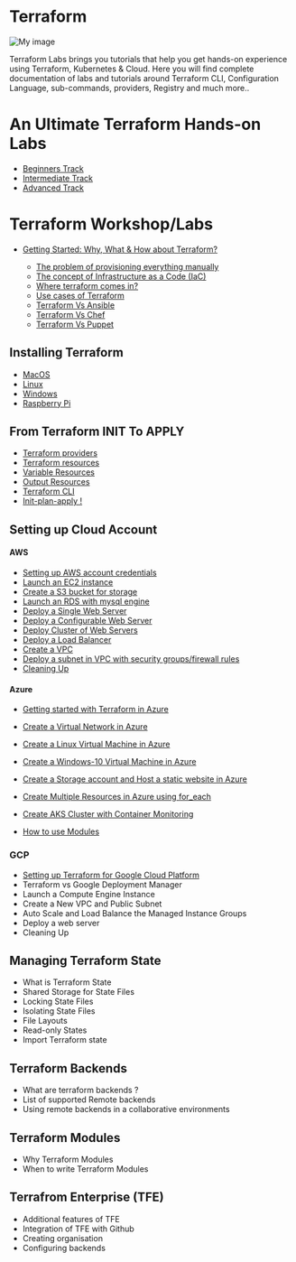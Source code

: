 # Terraform  



![My image](https://raw.githubusercontent.com/collabnix/terraform/master/images/wordle.png)

Terraform Labs brings you tutorials that help you get hands-on experience using Terraform, Kubernetes & Cloud. Here you will find complete documentation of labs and tutorials around Terraform CLI, Configuration Language, sub-commands, providers, Registry and much more..

# An Ultimate Terraform Hands-on Labs
- [Beginners Track](https://collabnix.github.io/terraform/)
- [Intermediate Track](https://github.com/collabnix/terraform/blob/master/intermediate/README.md)
- [Advanced Track](https://github.com/collabnix/terraform/blob/master/experts/README.md)


# Terraform Workshop/Labs

- [Getting Started: Why, What & How about Terraform?](getting-started/README.md)

   - [The problem of provisioning everything manually](getting-started/the-problem.md)
   - [The concept of Infrastructure as a Code (IaC)](getting-started/iac.md)
   - [Where terraform comes in?](getting-started/terraform.md)
   - [Use cases of Terraform](getting-started/use-cases.md)
   - [Terraform Vs Ansible]()
   - [Terraform Vs Chef]()
   - [Terraform Vs Puppet]()
## Installing Terraform

- [MacOS](https://github.com/collabnix/terraform/blob/master/beginners/os/mac/README.md)
- [Linux](https://github.com/collabnix/terraform/tree/master/beginners/os/linux)
- [Windows](https://github.com/collabnix/terraform/tree/master/beginners/os/windows)
- [Raspberry Pi]()

## From Terraform INIT To APPLY

- [Terraform providers](https://github.com/collabnix/terraform/blob/master/beginners/providers/README.md)
- [Terraform resources](https://github.com/collabnix/terraform/blob/master/beginners/resources/README.md)
- [Variable Resources](https://github.com/collabnix/terraform/blob/master/beginners/resources/variables/README.md)
- [Output Resources](https://github.com/collabnix/terraform/blob/master/beginners/resources/output/README.md)
- [Terraform CLI](https://github.com/collabnix/terraform/blob/master/beginners/CLI/README.md)
- [Init-plan-apply !](https://github.com/collabnix/terraform/blob/master/beginners/init-plan-apply/README.md)

## Setting up Cloud Account

#### AWS

- [Setting up AWS account credentials](https://docs.aws.amazon.com/toolkit-for-vscode/latest/userguide/setup-credentials.html)
- [Launch an EC2 instance](https://registry.terraform.io/modules/terraform-aws-modules/ec2-instance/aws/latest)
- [Create a S3 bucket for storage](https://docs.aws.amazon.com/AmazonS3/latest/userguide/creating-bucket.html)
- [Launch an RDS with mysql engine](https://registry.terraform.io/modules/terraform-aws-modules/rds/aws/latest)
- [Deploy a Single Web Server](https://aws.amazon.com/websites/)
- [Deploy a Configurable Web Server](https://enterprise.arcgis.com/en/server/10.3/cloud/amazon/deploy-web-app-linux-aws.htm)
- [Deploy Cluster of Web Servers](https://www.caucho.com/resin-4.0/admin/deploy-cloud.xtp)
- [Deploy a Load Balancer](https://docs.aws.amazon.com/elasticloadbalancing/latest/application/application-load-balancer-getting-started.html)
- [Create a VPC](https://registry.terraform.io/providers/hashicorp/aws/latest/docs/resources/vpc)
- [Deploy a subnet in VPC with security groups/firewall rules](https://registry.terraform.io/providers/hashicorp/aws/latest/docs/resources/vpc)
- [Cleaning Up]()

#### Azure

- [Getting started with Terraform in Azure](https://github.com/collabnix/terraform/blob/master/beginners/azure/README.md)
- [Create a Virtual Network in Azure](https://github.com/collabnix/terraform/blob/master/beginners/azure/virtualnetwork)
- [Create a Linux Virtual Machine in Azure](https://github.com/collabnix/terraform/tree/master/beginners/azure/linuxVM)
- [Create a Windows-10 Virtual Machine in Azure](https://github.com/collabnix/terraform/tree/master/beginners/azure/windowsVM)
- [Create a Storage account and Host a static website in Azure](https://github.com/collabnix/terraform/tree/master/beginners/azure/storageAccount)
- [Create Multiple Resources in Azure using for_each](https://github.com/collabnix/terraform/tree/master/beginners/azure/multiple_resources)
- [Create AKS Cluster with Container Monitoring](https://github.com/collabnix/terraform/tree/master/beginners/azure/aks_cluster)

- [How to use Modules](https://github.com/collabnix/terraform/tree/master/beginners/azure/module_example)

### GCP

- [Setting up Terraform for Google Cloud Platform](https://github.com/collabnix/terraform/blob/master/beginners/gcp/README.md)
- Terraform vs Google Deployment Manager
- Launch a Compute Engine Instance
- Create a New VPC and Public Subnet
- Auto Scale and Load Balance the Managed Instance Groups
- Deploy a web server
- Cleaning Up

## Managing Terraform State

- What is Terraform State
- Shared Storage for State Files
- Locking State Files
- Isolating State Files
- File Layouts
- Read-only States
- Import Terraform state

## Terraform Backends

- What are terraform backends ?
- List of supported Remote backends
- Using remote backends in a collaborative environments

## Terraform Modules

- Why Terraform Modules
- When to write Terraform Modules


## Terrafrom Enterprise (TFE)
- Additional features of TFE
- Integration of TFE with Github
- Creating organisation
- Configuring backends






